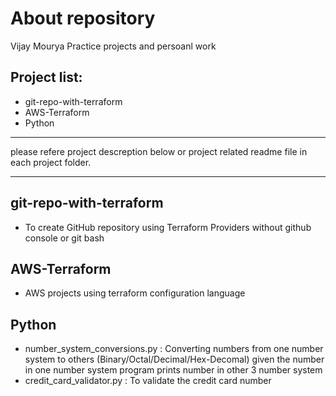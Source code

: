 # About repository

Vijay Mourya Practice projects and persoanl work

## Project list:

- git-repo-with-terraform
- AWS-Terraform
- Python

***
please refere project descreption below or project related readme file in each project folder.
***

## git-repo-with-terraform
- To create GitHub repository using Terraform Providers without github console or git bash

## AWS-Terraform
- AWS projects using terraform configuration language

## Python
- number_system_conversions.py : Converting numbers from one number system to others (Binary/Octal/Decimal/Hex-Decomal) given the number in one number system program prints number in other 3 number system
- credit_card_validator.py : To validate the credit card number